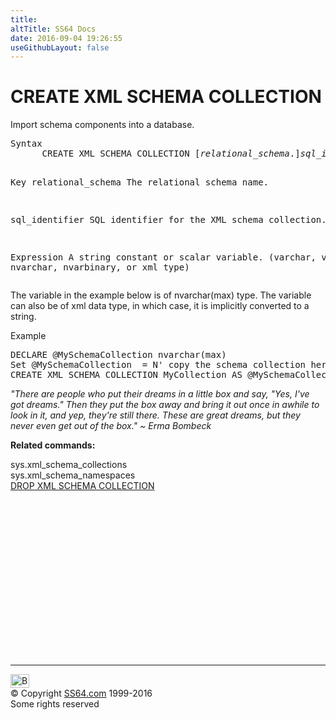 ```yaml
---
title:
altTitle: SS64 Docs
date: 2016-09-04 19:26:55
useGithubLayout: false
---
```

<!-- #BeginLibraryItem "/Library/head_sql.lbi" --><!-- #EndLibraryItem --><h1>CREATE XML SCHEMA COLLECTION</h1>
<p>Import schema components into a database.</p>
<pre>Syntax
      CREATE XML SCHEMA COLLECTION [<i>relational_schema</i>.]<i>sql_identifier</i> AS <i>Expression</i>

Key
   relational_schema  The relational schema name.

   sql_identifier     SQL identifier for the XML schema collection.

   Expression         A string constant or scalar variable.
                      (varchar, varbinary, nvarchar, nvarbinary, or xml type)</pre>
<p>    The variable in the example below is of nvarchar(max) type. The variable can also be of xml data type, in which case, it is implicitly converted to a string.</p>
<p>Example</p>
<pre>DECLARE @MySchemaCollection nvarchar(max)<br>Set @MySchemaCollection  = N' copy the schema collection here'<br>CREATE XML SCHEMA COLLECTION MyCollection AS @MySchemaCollection </pre>
<p class="quote"><i>"There are people who put their dreams in a
little box and say, "Yes, I've got dreams." Then
they put the box away and bring it out once in
awhile to look in it, and yep, they're still there.
These are great dreams, but they never even get
out of the box." ~ Erma Bombeck</i></p>
<p><b>Related commands:</b></p>
<p>  sys.xml_schema_collections<br>
  sys.xml_schema_namespaces  <br>
<a href="xml_d.html">DROP XML SCHEMA COLLECTION</a></p><!-- #BeginLibraryItem "/Library/foot_sql.lbi" --><p>
<!-- ss64-sql -->
<ins class="adsbygoogle" style="display:inline-block;width:300px;height:250px" data-ad-client="ca-pub-6140977852749469" data-ad-slot="6953563613"></ins>
<script>
(adsbygoogle = window.adsbygoogle || []).push({});
</script></p>
<hr>
<div id="bl" class="footer"><a href="xml_c.html#"><img src="../images/top.png" width="30" height="22" alt="Back to the Top"></a></div>
<div id="br" class="footer, tagline">© Copyright <a href="../index.html">SS64.com</a> 1999-2016<br>
Some rights reserved</div><!-- #EndLibraryItem -->

